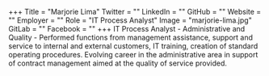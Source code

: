 +++
Title = "Marjorie Lima"
Twitter = ""
LinkedIn = ""
GitHub = ""
Website = ""
Employer = ""
Role = "IT Process Analyst"
Image = "marjorie-lima.jpg"
GitLab = ""
Facebook = ""
+++
IT Process Analyst - Administrative and Quality - Performed functions from management assistance, support and service to internal and external customers, IT training, creation of standard operating procedures. Evolving career in the administrative area in support of contract management aimed at the quality of service provided.